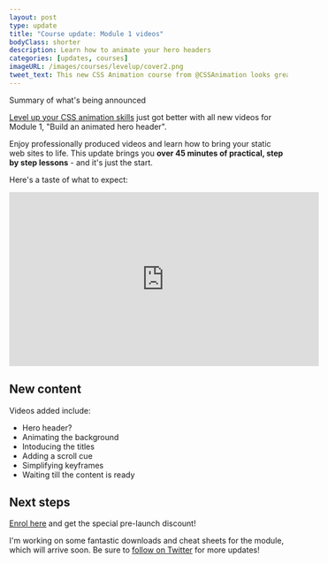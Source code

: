 ```yaml
---
layout: post
type: update
title: "Course update: Module 1 videos"
bodyClass: shorter
description: Learn how to animate your hero headers
categories: [updates, courses]
imageURL: /images/courses/levelup/cover2.png
tweet_text: This new CSS Animation course from @CSSAnimation looks great http://courses.cssanimation.rocks/p/level-up
---
```


Summary of what's being announced

[Level up your CSS animation skills](http://courses.cssanimation.rocks/p/level-up) just got better with all new videos for Module 1, "Build an animated hero header".

Enjoy professionally produced videos and learn how to bring your static web sites to life. This update brings you **over 45 minutes of practical, step by step lessons** - and it's just the start.

Here's a taste of what to expect:

<div class="videoWrapper">
  <iframe width="560" height="315" src="https://www.youtube.com/embed/0jhDAVkdsAI?modestbranding=1&cc_load_policy=0&iv_load_policy=3&vq=hd720" frameborder="0" allowfullscreen></iframe>
</div>

## New content

Videos added include:

* Hero header?
* Animating the background
* Intoducing the titles
* Adding a scroll cue
* Simplifying keyframes
* Waiting till the content is ready

## Next steps

[Enrol here](http://courses.cssanimation.rocks/p/level-up) and get the special pre-launch discount!

I'm working on some fantastic downloads and cheat sheets for the module, which will arrive soon. Be sure to [follow on Twitter](https://twitter.com/cssanimation) for more updates!


